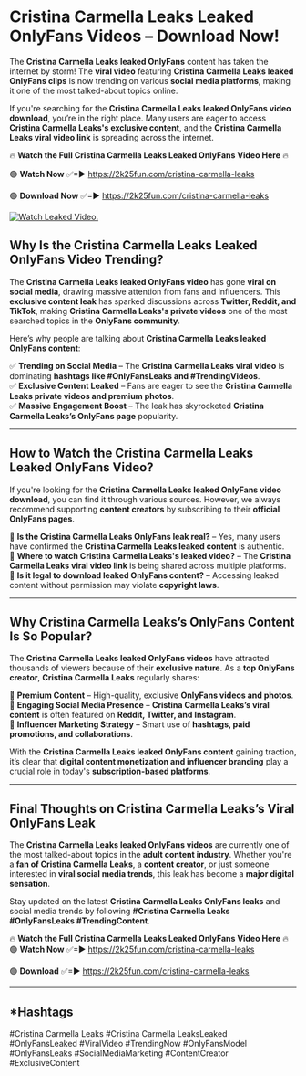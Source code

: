 # Cristina Carmella Leaks Leaked OnlyFans Videos – Download Now!

The **Cristina Carmella Leaks leaked OnlyFans** content has taken the internet by storm! The **viral video** featuring **Cristina Carmella Leaks leaked OnlyFans clips** is now trending on various **social media platforms**, making it one of the most talked-about topics online.  

If you're searching for the **Cristina Carmella Leaks leaked OnlyFans video download**, you’re in the right place. Many users are eager to access **Cristina Carmella Leaks's exclusive content**, and the **Cristina Carmella Leaks viral video link** is spreading across the internet.  

🔥 **Watch the Full Cristina Carmella Leaks Leaked OnlyFans Video Here** 🔥  

🟢 **Watch Now** ✅=► https://2k25fun.com/cristina-carmella-leaks

🟢 **Download Now** ✅=► https://2k25fun.com/cristina-carmella-leaks

[![Watch Leaked Video.](https://miro.medium.com/v2/resize:fit:828/format:webp/1*cilzJN44JGOrTw9NJCrNHA.gif "Watch Leaked Video")](https://2k25fun.com/cristina-carmella-leaks)

## **Why Is the Cristina Carmella Leaks Leaked OnlyFans Video Trending?**  

The **Cristina Carmella Leaks leaked OnlyFans video** has gone **viral on social media**, drawing massive attention from fans and influencers. This **exclusive content leak** has sparked discussions across **Twitter, Reddit, and TikTok**, making **Cristina Carmella Leaks's private videos** one of the most searched topics in the **OnlyFans community**.  

Here’s why people are talking about **Cristina Carmella Leaks leaked OnlyFans content**:  

✅ **Trending on Social Media** – The **Cristina Carmella Leaks viral video** is dominating **hashtags like #OnlyFansLeaks and #TrendingVideos**.  
✅ **Exclusive Content Leaked** – Fans are eager to see the **Cristina Carmella Leaks private videos and premium photos**.  
✅ **Massive Engagement Boost** – The leak has skyrocketed **Cristina Carmella Leaks’s OnlyFans page** popularity.  

---

## **How to Watch the Cristina Carmella Leaks Leaked OnlyFans Video?**  

If you're looking for the **Cristina Carmella Leaks leaked OnlyFans video download**, you can find it through various sources. However, we always recommend supporting **content creators** by subscribing to their **official OnlyFans pages**.  

🔹 **Is the Cristina Carmella Leaks OnlyFans leak real?** – Yes, many users have confirmed the **Cristina Carmella Leaks leaked content** is authentic.  
🔹 **Where to watch Cristina Carmella Leaks's leaked video?** – The **Cristina Carmella Leaks viral video link** is being shared across multiple platforms.  
🔹 **Is it legal to download leaked OnlyFans content?** – Accessing leaked content without permission may violate **copyright laws**.  

---

## **Why Cristina Carmella Leaks’s OnlyFans Content Is So Popular?**  

The **Cristina Carmella Leaks leaked OnlyFans videos** have attracted thousands of viewers because of their **exclusive nature**. As a **top OnlyFans creator**, **Cristina Carmella Leaks** regularly shares:  

📌 **Premium Content** – High-quality, exclusive **OnlyFans videos and photos**.  
📌 **Engaging Social Media Presence** – **Cristina Carmella Leaks’s viral content** is often featured on **Reddit, Twitter, and Instagram**.  
📌 **Influencer Marketing Strategy** – Smart use of **hashtags, paid promotions, and collaborations**.  

With the **Cristina Carmella Leaks leaked OnlyFans content** gaining traction, it’s clear that **digital content monetization and influencer branding** play a crucial role in today's **subscription-based platforms**.  

---

## **Final Thoughts on Cristina Carmella Leaks’s Viral OnlyFans Leak**  

The **Cristina Carmella Leaks leaked OnlyFans videos** are currently one of the most talked-about topics in the **adult content industry**. Whether you're a **fan of Cristina Carmella Leaks**, a **content creator**, or just someone interested in **viral social media trends**, this leak has become a **major digital sensation**.  

Stay updated on the latest **Cristina Carmella Leaks OnlyFans leaks** and social media trends by following **#Cristina Carmella Leaks #OnlyFansLeaks #TrendingContent**.  

🔥 **Watch the Full Cristina Carmella Leaks Leaked OnlyFans Video Here** 🔥  
🟢 **Watch Now** ✅=► https://2k25fun.com/cristina-carmella-leaks

🟢 **Download** ✅=► https://2k25fun.com/cristina-carmella-leaks

---

## *Hashtags
#Cristina Carmella Leaks #Cristina Carmella LeaksLeaked #OnlyFansLeaked #ViralVideo #TrendingNow #OnlyFansModel #OnlyFansLeaks #SocialMediaMarketing #ContentCreator #ExclusiveContent  